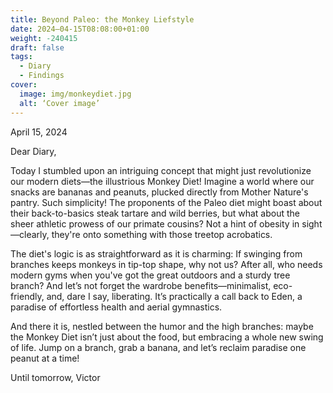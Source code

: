 ```yaml
---
title: Beyond Paleo: the Monkey Liefstyle
date: 2024–04-15T08:08:00+01:00
weight: -240415
draft: false
tags:
  - Diary
  - Findings
cover:
  image: img/monkeydiet.jpg
  alt: ‘Cover image’
---
```


April 15, 2024

Dear Diary,

Today I stumbled upon an intriguing concept that might just revolutionize our modern diets—the illustrious Monkey Diet! Imagine a world where our snacks are bananas and peanuts, plucked directly from Mother Nature's pantry. Such simplicity! The proponents of the Paleo diet might boast about their back-to-basics steak tartare and wild berries, but what about the sheer athletic prowess of our primate cousins? Not a hint of obesity in sight—clearly, they're onto something with those treetop acrobatics.

The diet's logic is as straightforward as it is charming: If swinging from branches keeps monkeys in tip-top shape, why not us? After all, who needs modern gyms when you've got the great outdoors and a sturdy tree branch? And let’s not forget the wardrobe benefits—minimalist, eco-friendly, and, dare I say, liberating. It’s practically a call back to Eden, a paradise of effortless health and aerial gymnastics.

And there it is, nestled between the humor and the high branches: maybe the Monkey Diet isn’t just about the food, but embracing a whole new swing of life. Jump on a branch, grab a banana, and let’s reclaim paradise one peanut at a time! 

Until tomorrow,
Victor
